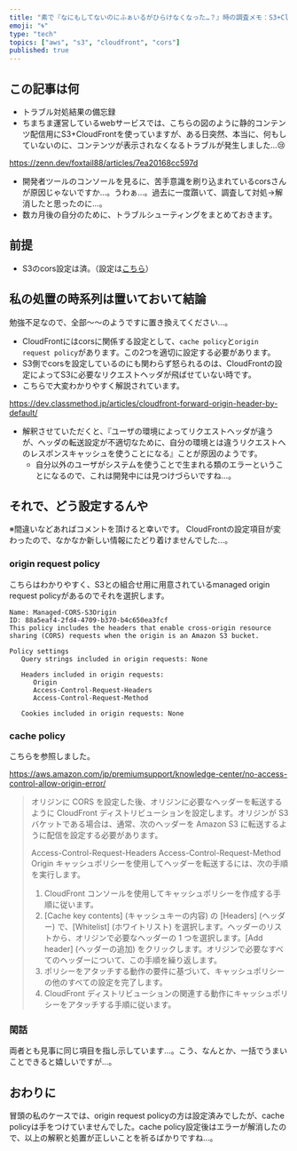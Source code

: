 ```yaml
---
title: "素で『なにもしてないのにふぁいるがひらけなくなった…？』時の調査メモ：S3+CloudFrontによるコンテンツ配信時のcors対応"
emoji: "🌀"
type: "tech"
topics: ["aws", "s3", "cloudfront", "cors"]
published: true
---
```


## この記事は何
- トラブル対処結果の備忘録
- ちまちま運営しているwebサービスでは、こちらの図のように静的コンテンツ配信用にS3+CloudFrontを使っていますが、ある日突然、本当に、何もしていないのに、コンテンツが表示されなくなるトラブルが発生しました…😢

https://zenn.dev/foxtail88/articles/7ea20168cc597d

- 開発者ツールのコンソールを見るに、苦手意識を刷り込まれているcorsさんが原因じゃないですか…。うわぁ…。過去に一度躓いて、調査して対処→解消したと思ったのに…。
- 数カ月後の自分のために、トラブルシューティングをまとめておきます。

## 前提
- S3のcors設定は済。（設定は[こちら](https://docs.aws.amazon.com/AmazonS3/latest/userguide/ManageCorsUsing.html)）

## 私の処置の時系列は置いておいて結論
勉強不足なので、全部～～のようですに置き換えてください…。
- CloudFrontにはcorsに関係する設定として、`cache policy`と`origin request policy`があります。この2つを適切に設定する必要があります。
- S3側でcorsを設定しているのにも関わらず怒られるのは、CloudFrontの設定によってS3に必要なリクエストヘッダが飛ばせていない時です。
- こちらで大変わかりやすく解説されています。

https://dev.classmethod.jp/articles/cloudfront-forward-origin-header-by-default/

- 解釈させていただくと、『ユーザの環境によってリクエストヘッダが違うが、ヘッダの転送設定が不適切なために、自分の環境とは違うリクエストへのレスポンスキャッシュを使うことになる』ことが原因のようです。
  - 自分以外のユーザがシステムを使うことで生まれる類のエラーということになるので、これは開発中には見つけづらいですね…。

## それで、どう設定するんや
※間違いなどあればコメントを頂けると幸いです。
CloudFrontの設定項目が変わったので、なかなか新しい情報にたどり着けませんでした…。

### origin request policy
こちらはわかりやすく、S3との組合せ用に用意されているmanaged origin request policyがあるのでそれを選択します。
```
Name: Managed-CORS-S3Origin
ID: 88a5eaf4-2fd4-4709-b370-b4c650ea3fcf
This policy includes the headers that enable cross-origin resource sharing (CORS) requests when the origin is an Amazon S3 bucket.

Policy settings
   Query strings included in origin requests: None

   Headers included in origin requests:
      Origin
      Access-Control-Request-Headers
      Access-Control-Request-Method

   Cookies included in origin requests: None
```

### cache policy
こちらを参照しました。

https://aws.amazon.com/jp/premiumsupport/knowledge-center/no-access-control-allow-origin-error/

>オリジンに CORS を設定した後、オリジンに必要なヘッダーを転送するように CloudFront ディストリビューションを設定します。オリジンが S3 バケットである場合は、通常、次のヘッダーを Amazon S3 に転送するように配信を設定する必要があります。
>
>Access-Control-Request-Headers
>Access-Control-Request-Method
>Origin
>キャッシュポリシーを使用してヘッダーを転送するには、次の手順を実行します。
>
> 1. CloudFront コンソールを使用してキャッシュポリシーを作成する手順に従います。
> 2. [Cache key contents] (キャッシュキーの内容) の [Headers] (ヘッダー) で、[Whitelist] (ホワイトリスト) を選択します。ヘッダーのリストから、オリジンで必要なヘッダーの 1 つを選択します。[Add header] (ヘッダーの追加) をクリックします。オリジンで必要なすべてのヘッダーについて、この手順を繰り返します。
> 3. ポリシーをアタッチする動作の要件に基づいて、キャッシュポリシーの他のすべての設定を完了します。
> 4. CloudFront ディストリビューションの関連する動作にキャッシュポリシーをアタッチする手順に従います。

### 閑話
両者とも見事に同じ項目を指し示しています…。こう、なんとか、一括でうまいことできると嬉しいですが…。

## おわりに
冒頭の私のケースでは、origin request policyの方は設定済みでしたが、cache policyは手をつけていませんでした。cache policy設定後はエラーが解消したので、以上の解釈と処置が正しいことを祈るばかりですね…。